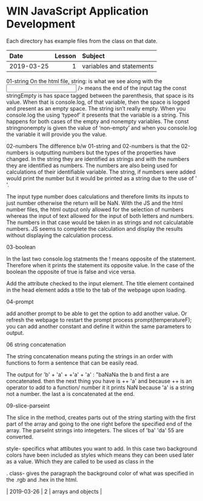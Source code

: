 # WIN JavaScript Application Development

Each directory has example files from the class on that date.

| Date | Lesson | Subject |
| :--- | ---: | :--- |
| 2019-03-25 | 1 | variables and statements |
01-string
On the html file, <label>string:</label> is what we see along with the <input type=”text”>
/> means the end of the input tag
the const stringEmpty is has space tagged between the parenthesis, that space is its value. When that is console.log, of that variable, then the space is logged and present as an empty space. The string isn’t really empty. When you console.log the using ‘typeof’ it presents that the variable is a string. This happens for both cases of the empty and nonempty variables. The const stringnonempty is given the value of ‘non-empty’ and when you console.log the variable it will provide you the value.

02-numbers
The difference b/w 01-string and 02-numbers is that the 02-numbers is outputting numbers but the types of the properties have changed. In the string they are identified as strings and with the numbers they are identified as numbers. The numbers are also being used for calculations of their identifiable variable. The string, if numbers were added would print the number but it would be printed as a string due to the use of ' '.

The input type number does calculations and therefore limits its inputs to just number otherwise the return will be NaN. With the JS and the html number files, the html output only allowed for the selection of numbers whereas the input of text allowed for the input of both letters and numbers. The numbers in that case would be taken in as strings and not calculatable numbers. JS seems to complete the calculation and display the results without displaying the calculation process.

03-boolean

In the last two console.log statments the ! means opposite of the statement. Therefore when it prints the statement its opposite value. In the case of the boolean the opposite of true is false and vice versa. 

Add the attribute checked to the input element.
The title element contained in the head element adds a title to the tab of the webpage upon loading.

04-prompt

add another prompt to be able to get the option to add another value. Or refresh the webpage to restart the prompt process
prompt(temperatureF);
you can add another constant and define it within the same parameters to output.

06 string concatenation

The string concatenation means puting the strings in an order with functions to form a sentence that can be easily read.

The output for 'b' + 'a' + +'a' + 'a' : "baNaNa 
the b and first a are concatenated. then the next thing you have is ++ 'a' and because ++ is an operator to add to a function/ number it it prints NaN because 'a' is a string not a number. the last a is concatenated at the end.

09-slice-parseint

The slice in the method, creates parts out of the string starting with the first part of the array and going to the one right before the specified end of the array.
The parseInt strings into integeters. The slices of 'ba' 'da' 55 are converted.

style- specifics what attibutes you want to add. In this case two background colors have been included as styles which means they can been used later as a value. Which they are called to be used as class in the <p>.
class- gives the paragraph the background color of what was specified in the .rgb and .hex in the html.



| 2019-03-26 | 2 | arrays and objects |


